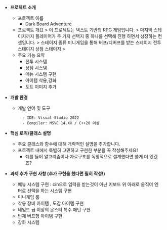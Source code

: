 - **프로젝트 소개**
    - 프로젝트 이름
        - Dark Board Adventure
    - 프로젝트 개요
            > 이 프로젝트는 텍스트 기반의 RPG 게임입니다.
            > 마지막 스테이지까지 플레이어가 두 가지 선택지 중 하나를 선택해 진행 하면서 성장하는 컨셉입니다.
            > 스테이지 종류
                미니게임을 통해 버프/디버프를 받는 스테이지
                전투 스테이지
                상점 스테이지
            > 
    - 주요 기능 요약
        - 전투 시스템
        - 상점 시스템
        - 메뉴 시스템 구현
        - 아이템 착용,강화
        - 도트 이미지 추가

- **개발 환경**
    - 개발 언어 및 도구
       
            - IDE: Visual Studio 2022
            - Compiler: MSVC 14.XX / C++20 이상
        

- **핵심 로직/클래스 설명**
    - 주요 클래스와 함수에 대해 개략적인 설명을 추가합니다.
    - 프로젝트 내에서 특별히 고민하고 구현한 부분을 꼭 작성해주세요!
        - 예를 들어 알고리즘이나 자료구조를 독창적으로 설계했다면 쓸게 더 있겠죠?

- **과제 추가 구현 사항 (추가 구현을 했다면 필히 작성!)**
    - 메뉴 시스템 구현 : cin으로 입력을 받는것이 아닌 키보드 위 아래로 움직여 엔터로 선택을 하는 시스템 구현
    - 미니게임 룸
    - 착용 장비 아이템 , 도감 아이템 구현
    - 네임드 급 이상의 몬스터 특수 패턴 구현
    - 턴제 버프형 아이템 구현
    - 강화 시스템

